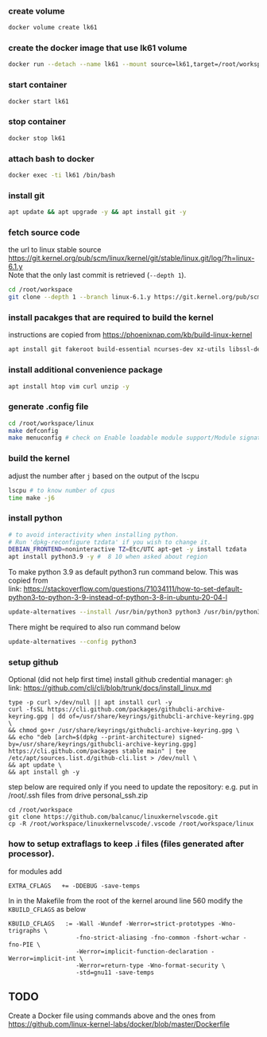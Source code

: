 ### create volume
``` bash
docker volume create lk61
```
### create the docker image that use lk61 volume
```bash
docker run --detach --name lk61 --mount source=lk61,target=/root/workspace ubuntu:20.04 tail -f /dev/null
```

### start container
```bash
docker start lk61
```

### stop container
``` bash
docker stop lk61
```
### attach bash to docker
```bash
docker exec -ti lk61 /bin/bash
```

### install git
```bash
apt update && apt upgrade -y && apt install git -y
```

### fetch source code
the url to linux stable source https://git.kernel.org/pub/scm/linux/kernel/git/stable/linux.git/log/?h=linux-6.1.y   
Note that the only last commit is retrieved (`--depth 1`). 
```bash
cd /root/workspace
git clone --depth 1 --branch linux-6.1.y https://git.kernel.org/pub/scm/linux/kernel/git/stable/linux.git 
```

### install pacakges that are required to build the kernel
instructions are copied from https://phoenixnap.com/kb/build-linux-kernel
```bash
apt install git fakeroot build-essential ncurses-dev xz-utils libssl-dev bc flex libelf-dev biso -y
```

### install additional convenience package
```bash
apt install htop vim curl unzip -y
```

### generate .config file
```bash
cd /root/workspace/linux
make defconfig
make menuconfig # check on Enable loadable module support/Module signature verification off
```

### build the kernel
adjust the number after `j` based on the output of the lscpu
```bash
lscpu # to know number of cpus
time make -j6
```
### install python
```bash
# to avoid interactivity when installing python. 
# Run 'dpkg-reconfigure tzdata' if you wish to change it.
DEBIAN_FRONTEND=noninteractive TZ=Etc/UTC apt-get -y install tzdata 
apt install python3.9 -y #  8 10 when asked about region 
```

To make python 3.9 as default python3 run command below. This was copied from  
link: https://stackoverflow.com/questions/71034111/how-to-set-default-python3-to-python-3-9-instead-of-python-3-8-in-ubuntu-20-04-l
```bash
update-alternatives --install /usr/bin/python3 python3 /usr/bin/python3.9 1
```
There might be required to also run command below
```bash
update-alternatives --config python3
```

### setup github
Optional (did not help first time) install github credential manager: `gh`  
link: https://github.com/cli/cli/blob/trunk/docs/install_linux.md
```code lang bash
type -p curl >/dev/null || apt install curl -y
curl -fsSL https://cli.github.com/packages/githubcli-archive-keyring.gpg | dd of=/usr/share/keyrings/githubcli-archive-keyring.gpg \
&& chmod go+r /usr/share/keyrings/githubcli-archive-keyring.gpg \
&& echo "deb [arch=$(dpkg --print-architecture) signed-by=/usr/share/keyrings/githubcli-archive-keyring.gpg] https://cli.github.com/packages stable main" | tee /etc/apt/sources.list.d/github-cli.list > /dev/null \
&& apt update \
&& apt install gh -y
```

step below are required only if you need to update the repository: e.g. put in /root/.ssh files from drive personal_ssh.zip
```code
cd /root/workspace
git clone https://github.com/balcanuc/linuxkernelvscode.git
cp -R /root/workspace/linuxkernelvscode/.vscode /root/workspace/linux
```

### how to setup extraflags to keep .i files (files generated after processor).
for modules add
```code makefile
EXTRA_CFLAGS   += -DDEBUG -save-temps
```
In in the Makefile from the root of the kernel around line 560 modify the `KBUILD_CFLAGS` as below
```code makefile
KBUILD_CFLAGS   := -Wall -Wundef -Werror=strict-prototypes -Wno-trigraphs \
                   -fno-strict-aliasing -fno-common -fshort-wchar -fno-PIE \
                   -Werror=implicit-function-declaration -Werror=implicit-int \
                   -Werror=return-type -Wno-format-security \
                   -std=gnu11 -save-temps
```


## TODO
Create a Docker file using commands above and the ones from 
https://github.com/linux-kernel-labs/docker/blob/master/Dockerfile
